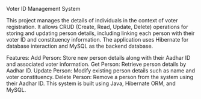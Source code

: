 Voter ID Management System

This project manages the details of individuals in the context of voter registration. It allows CRUD (Create, Read, Update, Delete) operations for storing and updating person details, including linking each person with their voter ID and constituency information. The application uses Hibernate for database interaction and MySQL as the backend database.

Features:
Add Person: Store new person details along with their Aadhar ID and associated voter information.
Get Person: Retrieve person details by Aadhar ID.
Update Person: Modify existing person details such as name and voter constituency.
Delete Person: Remove a person from the system using their Aadhar ID.
This system is built using Java, Hibernate ORM, and MySQL.
